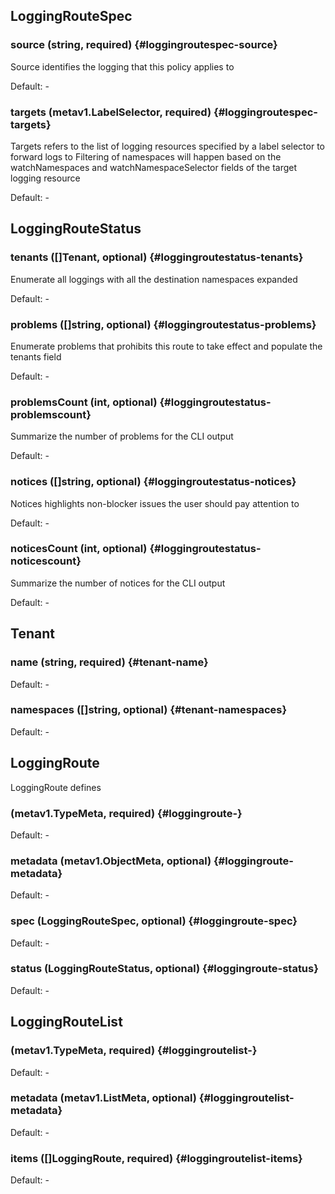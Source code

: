 ## LoggingRouteSpec

### source (string, required) {#loggingroutespec-source}

Source identifies the logging that this policy applies to 

Default: -

### targets (metav1.LabelSelector, required) {#loggingroutespec-targets}

Targets refers to the list of logging resources specified by a label selector to forward logs to Filtering of namespaces will happen based on the watchNamespaces and watchNamespaceSelector fields of the target logging resource 

Default: -


## LoggingRouteStatus

### tenants ([]Tenant, optional) {#loggingroutestatus-tenants}

Enumerate all loggings with all the destination namespaces expanded 

Default: -

### problems ([]string, optional) {#loggingroutestatus-problems}

Enumerate problems that prohibits this route to take effect and populate the tenants field 

Default: -

### problemsCount (int, optional) {#loggingroutestatus-problemscount}

Summarize the number of problems for the CLI output 

Default: -

### notices ([]string, optional) {#loggingroutestatus-notices}

Notices highlights non-blocker issues the user should pay attention to 

Default: -

### noticesCount (int, optional) {#loggingroutestatus-noticescount}

Summarize the number of notices for the CLI output 

Default: -


## Tenant

### name (string, required) {#tenant-name}

Default: -

### namespaces ([]string, optional) {#tenant-namespaces}

Default: -


## LoggingRoute

LoggingRoute defines

###  (metav1.TypeMeta, required) {#loggingroute-}

Default: -

### metadata (metav1.ObjectMeta, optional) {#loggingroute-metadata}

Default: -

### spec (LoggingRouteSpec, optional) {#loggingroute-spec}

Default: -

### status (LoggingRouteStatus, optional) {#loggingroute-status}

Default: -


## LoggingRouteList

###  (metav1.TypeMeta, required) {#loggingroutelist-}

Default: -

### metadata (metav1.ListMeta, optional) {#loggingroutelist-metadata}

Default: -

### items ([]LoggingRoute, required) {#loggingroutelist-items}

Default: -


